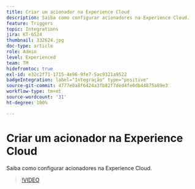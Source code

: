 ```yaml
---
title: Criar um acionador na Experience Cloud
description: Saiba como configurar acionadores na Experience Cloud.
feature: Triggers
topic: Integrations
jira: KT-6524
thumbnail: 332624.jpg
doc-type: article
role: Admin
level: Experienced
team: TM
hidefromtoc: true
exl-id: e32c2f71-1715-4e96-9fe7-5ac9321a9522
badgeIntegration: label="Integração" type="positive"
source-git-commit: 4777e0a8f6424a3fb82f7ded4fe0db44875a89e3
workflow-type: tm+mt
source-wordcount: '31'
ht-degree: 100%

---
```


# Criar um acionador na Experience Cloud

Saiba como configurar acionadores na Experience Cloud.

>[!VIDEO](https://video.tv.adobe.com/v/332624?quality=12&learn=on)

